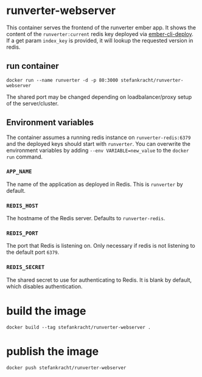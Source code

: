 # runverter-webserver

This container serves the frontend of the runverter ember app. It shows the content of the ```runverter:current``` redis key deployed via [ember-cli-deploy](https://github.com/ember-cli/ember-cli-deploy). If a get param ```index_key``` is provided, it will lookup the requested version in redis.

## run container

```shell
docker run --name runverter -d -p 80:3000 stefankracht/runverter-webserver
```

The shared port may be changed depending on loadbalancer/proxy setup of the server/cluster.

## Environment variables

The container assumes a running redis instance on ```runverter-redis:6379``` and the deployed keys should start with ```runverter```. You can overwrite the environment variables by adding ```--env VARIABLE=new_value``` to the ```docker run``` command.

### `APP_NAME`

The name of the application as deployed in Redis. This is ```runverter``` by default.

### `REDIS_HOST`

The hostname of the Redis server. Defaults to ```runverter-redis```.

### `REDIS_PORT`

The port that Redis is listening on. Only necessary if redis is not listening to the default port ```6379```.

### `REDIS_SECRET`

The shared secret to use for authenticating to Redis. It is blank by default,
which disables authentication.


# build the image 

```shell
docker build --tag stefankracht/runverter-webserver .
```

# publish the image

```shell
docker push stefankracht/runverter-webserver
```